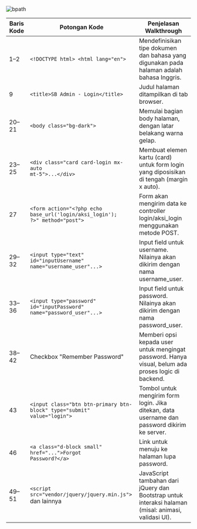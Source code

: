 ![bpath](./codelogin)  


| Baris Kode | Potongan Kode                                                                                         | Penjelasan Walkthrough                                                                                   |
|------------|--------------------------------------------------------------------------------------------------------|-----------------------------------------------------------------------------------------------------------|
| 1–2        | <code>&lt;!DOCTYPE html&gt; &lt;html lang="en"&gt;</code>                                              | Mendefinisikan tipe dokumen dan bahasa yang digunakan pada halaman adalah bahasa Inggris.                |
| 9          | <code>&lt;title&gt;SB Admin - Login&lt;/title&gt;</code>                                               | Judul halaman ditampilkan di tab browser.                                                                |
| 20–21      | <code>&lt;body class="bg-dark"&gt;</code>                                                              | Memulai bagian body halaman, dengan latar belakang warna gelap.                                          |
| 23–25      | <code>&lt;div class="card card-login mx-auto mt-5"&gt;...&lt;/div&gt;</code>                           | Membuat elemen kartu (card) untuk form login yang diposisikan di tengah (margin x auto).                 |
| 27         | <code>&lt;form action="&lt;?php echo base_url('login/aksi_login'); ?&gt;" method="post"&gt;</code>     | Form akan mengirim data ke controller login/aksi_login menggunakan metode POST.                          |
| 29–32      | <code>&lt;input type="text" id="inputUsername" name="username_user"...&gt;</code>                      | Input field untuk username. Nilainya akan dikirim dengan nama username_user.                             |
| 33–36      | <code>&lt;input type="password" id="inputPassword" name="password_user"...&gt;</code>                  | Input field untuk password. Nilainya akan dikirim dengan nama password_user.                             |
| 38–42      | Checkbox "Remember Password"                                                                            | Memberi opsi kepada user untuk mengingat password. Hanya visual, belum ada proses logic di backend.      |
| 43         | <code>&lt;input class="btn btn-primary btn-block" type="submit" value="login"&gt;</code>               | Tombol untuk mengirim form login. Jika ditekan, data username dan password dikirim ke server.            |
| 46         | <code>&lt;a class="d-block small" href="..."&gt;Forgot Password?&lt;/a&gt;</code>                      | Link untuk menuju ke halaman lupa password.                                                              |
| 49–51      | <code>&lt;script src="vendor/jquery/jquery.min.js"&gt;</code> dan lainnya                              | JavaScript tambahan dari jQuery dan Bootstrap untuk interaksi halaman (misal: animasi, validasi UI).     |

